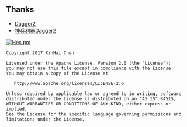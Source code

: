 ## Thanks
- [Dagger2](https://github.com/google/dagger)
- [神兵利器Dagger2](https://zhuanlan.zhihu.com/p/24454466)

[![Hex.pm](https://img.shields.io/hexpm/l/plug.svg)](https://www.apache.org/licenses/LICENSE-2.0)

```
Copyright 2017 XinHai Chen

Licensed under the Apache License, Version 2.0 (the "License");
you may not use this file except in compliance with the License.
You may obtain a copy of the License at

   http://www.apache.org/licenses/LICENSE-2.0

Unless required by applicable law or agreed to in writing, software
distributed under the License is distributed on an "AS IS" BASIS,
WITHOUT WARRANTIES OR CONDITIONS OF ANY KIND, either express or implied.
See the License for the specific language governing permissions and
limitations under the License.
```